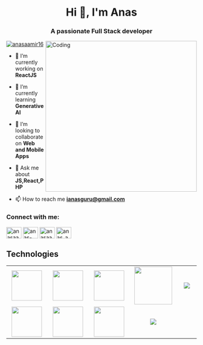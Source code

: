 
<h1 align="center">Hi 👋, I'm Anas</h1>
<h3 align="center">A passionate Full Stack developer</h3>

<img src="https://media4.giphy.com/media/qgQUggAC3Pfv687qPC/giphy.gif" align="right" alt="Coding" width="400">

<p align="left"> <a href="https://twitter.com/anasaamir16" target="blank"><img src="https://img.shields.io/twitter/follow/anasaamir16?logo=twitter&style=for-the-badge" alt="anasaamir16" /></a> </p>

- 🔭 I’m currently working on **ReactJS**

- 🌱 I’m currently learning **Generative AI**

- 👯 I’m looking to collaborate on **Web and Mobile Apps**

- 💬 Ask me about **JS,React,PHP**

- 📫 How to reach me **ianasguru@gmail.com**

<h3 align="left">Connect with me:</h3>
<p align="left">
<a href="https://twitter.com/anasaamir16" target="blank"><img align="center" src="https://raw.githubusercontent.com/rahuldkjain/github-profile-readme-generator/master/src/images/icons/Social/twitter.svg" alt="anasaamir16" height="30" width="40" /></a>
<a href="https://linkedin.com/in/anas-aamir-90b6b016b/" target="blank"><img align="center" src="https://raw.githubusercontent.com/rahuldkjain/github-profile-readme-generator/master/src/images/icons/Social/linked-in-alt.svg" alt="anas-aamir-90b6b016b/" height="30" width="40" /></a>
<a href="https://fb.com/anasaamir2069" target="blank"><img align="center" src="https://raw.githubusercontent.com/rahuldkjain/github-profile-readme-generator/master/src/images/icons/Social/facebook.svg" alt="anasaamir2069" height="30" width="40" /></a>
<a href="https://instagram.com/anas_aamir" target="blank"><img align="center" src="https://raw.githubusercontent.com/rahuldkjain/github-profile-readme-generator/master/src/images/icons/Social/instagram.svg" alt="anas_aamir" height="30" width="40" /></a>
</p>

<h2>Technologies</h2>

<table width="100">
<tr>
    <td align='center' width="200">
        <img src="https://www.svgrepo.com/show/353648/dialogflow.svg" width="80">
    </td>

  <td align='center' width="200">
        <img src="[https://www.vecteezy.com/vector-art/21608790-chatgpt-logo-chat-gpt-icon-on-black-background](https://static.vecteezy.com/system/resources/previews/021/608/790/non_2x/chatgpt-logo-chat-gpt-icon-on-black-background-free-vector.jpg)"  width="80">
    </td>
 <td align='center' width="200">
        <img src="https://github.com/abranhe/programming-languages-logos/blob/master/src/javascript/javascript.svg" width="80">
    </td>
 <td align='center' width="200">
        <img src="https://fiverr-res.cloudinary.com/npm-assets/layout-server/fiverr-og-logo.5fd6463.png" width="100">
    </td>
 <td align='center' width="200">
        <img src="https://www.vectorlogo.zone/logos/reactjs/reactjs-ar21.svg">
    </td>
 
</tr>
 
<tr>
    <td align='center'>
        <img src="https://upload.wikimedia.org/wikipedia/commons/thumb/3/38/HTML5_Badge.svg/600px-HTML5_Badge.svg.png"  width="80">
    </td>
    <td align='center'>
        <img src="https://upload.wikimedia.org/wikipedia/commons/thumb/4/4c/Typescript_logo_2020.svg/1200px-Typescript_logo_2020.svg.png" width="80">
    </td>
 <td align='center'>
        <img src="https://github.com/bestofjs/bestofjs-webui/blob/master/public/logos/vscode.svg" width="80">
    </td>
     <td align='center'>
        <img src="https://download.logo.wine/logo/Amazon_Alexa/Amazon_Alexa-Logo.wine.png">
    </td>
</tr>
 

    
</table>
</p>
 
<br>
